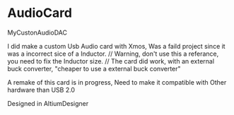 # AudioCard
MyCustonAudioDAC

I did make a custom Usb Audio card with Xmos, Was a faild project since it was a incorrect sice of a Inductor. 
// Warning, don't use this a referance, you need to fix the Inductor size. 
// The card did work, with an external buck converter, "cheaper to use a external buck converter" 

A remake of this card is in progress, Need to make it compatible with Other hardware than USB 2.0 

Designed in AltiumDesigner 
